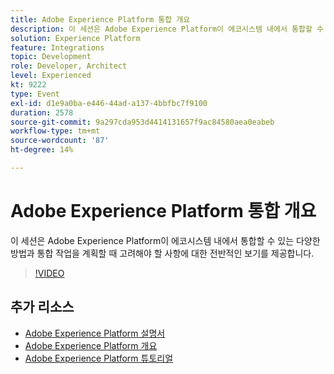 ```yaml
---
title: Adobe Experience Platform 통합 개요
description: 이 세션은 Adobe Experience Platform이 에코시스템 내에서 통합할 수 있는 다양한 방법과 통합 작업을 계획할 때 고려해야 할 사항에 대한 전반적인 보기를 제공합니다.
solution: Experience Platform
feature: Integrations
topic: Development
role: Developer, Architect
level: Experienced
kt: 9222
type: Event
exl-id: d1e9a0ba-e446-44ad-a137-4bbfbc7f9100
duration: 2578
source-git-commit: 9a297cda953d4414131657f9ac84580aea0eabeb
workflow-type: tm+mt
source-wordcount: '87'
ht-degree: 14%

---
```


# Adobe Experience Platform 통합 개요

이 세션은 Adobe Experience Platform이 에코시스템 내에서 통합할 수 있는 다양한 방법과 통합 작업을 계획할 때 고려해야 할 사항에 대한 전반적인 보기를 제공합니다.


>[!VIDEO](https://video.tv.adobe.com/v/337715/?quality=12&learn=on&hidetitle=true)

## 추가 리소스

- [Adobe Experience Platform 설명서](https://experienceleague.adobe.com/docs/experience-platform.html)
- [Adobe Experience Platform 개요](https://experienceleague.adobe.com/docs/experience-platform/landing/home.html?lang=ko)
- [Adobe Experience Platform 튜토리얼](https://experienceleague.adobe.com/docs/platform-learn/tutorials/overview.html?lang=en)
